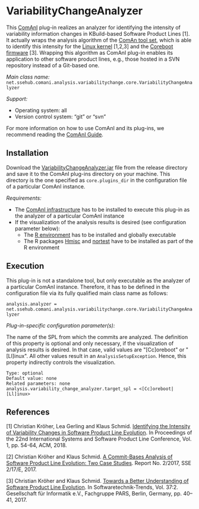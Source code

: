 # VariabilityChangeAnalyzer
This [ComAnI](https://github.com/CommitAnalysisInfrastructure/ComAnI) plug-in realizes an analyzer for identifying the intensity of variability information changes in KBuild-based Software Product Lines [1]. It actually wraps the analysis algorithm of the [ComAn tool set](https://github.com/SSE-LinuxAnalysis/ComAn), which is able to identify this intensity for the [Linux kernel](https://git.kernel.org/pub/scm/linux/kernel/git/torvalds/linux.git) [1,2,3] and the [Coreboot firmware](https://www.coreboot.org/downloads.html) [3]. Wrapping this algorithm as ComAnI plug-in enables its application to other software product lines, e.g., those hosted in a SVN repository instead of a Git-based one.

*Main class name:* `net.ssehub.comani.analysis.variabilitychange.core.VariabilityChangeAnalyzer`

*Support:*
- Operating system: all
- Version control system: “git” or “svn”

For more information on how to use ComAnI and its plug-ins, we recommend reading the [ComAnI Guide](https://github.com/CommitAnalysisInfrastructure/ComAnI/blob/master/guide/ComAnI_Guide.pdf).

## Installation
Download the [VariabilityChangeAnalyzer.jar](/release/VariabilityChangeAnalyzer.jar) file from the release directory and save it to the ComAnI plug-ins directory on your machine. This directory is the one specified as `core.plugins_dir` in the configuration file of a particular ComAnI instance.

*Requirements:*
- The [ComAnI infrastructure](https://github.com/CommitAnalysisInfrastructure/ComAnI) has to be installed to execute this plug-in as the analyzer of a particular ComAnI instance
- If the visualization of the analysis results is desired (see configuration parameter below):
  - The [R environment](https://www.r-project.org/) has to be installed and globally executable
  - The R packages [Hmisc](https://cran.r-project.org/web/packages/Hmisc/index.html) and [nortest](https://cran.r-project.org/web/packages/nortest/index.html) have to be installed as part of the R environment

## Execution
This plug-in is not a standalone tool, but only executable as the analyzer of a particular ComAnI instance. Therefore, it has to be defined in the configuration file via its fully qualified main class name as follows:

`analysis.analyzer = net.ssehub.comani.analysis.variabilitychange.core.VariabilityChangeAnalyzer`

*Plug-in-specific configuration parameter(s):*

The name of the SPL from which the commits are analyzed. The definition of this property is optional and only necessary, if the visualization of analysis results is desired. In that case, valid values are "[Cc]oreboot" or "[Ll]inux". All other values result in an `AnalysisSetupException`. Hence, this property indirectly controls the visualization.
```Properties
Type: optional
Default value: none
Related parameters: none
analysis.variability_change_analyzer.target_spl = <[Cc]oreboot|[Ll]inux>
```

## References
[1] Christian Kröher, Lea Gerling and Klaus Schmid. [Identifying the Intensity of Variability Changes in Software Product Line Evolution](https://sse.uni-hildesheim.de/forschung/publikationen/publikation-einzelansicht/?lsfid=11762&cHash=c331c5cf449cd662ce89c638ca2e5e69). In Proceedings of the 22nd International Systems and Software Product Line Conference, Vol. 1, pp. 54-64, ACM, 2018.

[2] Christian Kröher and Klaus Schmid. [A Commit-Bases Analysis of Software Product Line Evolution: Two Case Studies](https://sse.uni-hildesheim.de/en/research/projects/revamp2/spl-evolution/). Report No. 2/2017, SSE 2/17/E, 2017.

[3] Christian Kröher and Klaus Schmid. [Towards a Better Understanding of Software Product Line Evolution](https://dl.gi.de/handle/20.500.12116/4685). In Softwaretechnik-Trends, Vol. 37:2. Gesellschaft für Informatik e.V., Fachgruppe PARS, Berlin, Germany, pp. 40–41, 2017.
